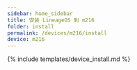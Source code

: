```yaml
---
sidebar: home_sidebar
title: 安装 LineageOS 到 m216
folder: install
permalink: /devices/m216/install
device: m216
---
```

{% include templates/device_install.md %}
